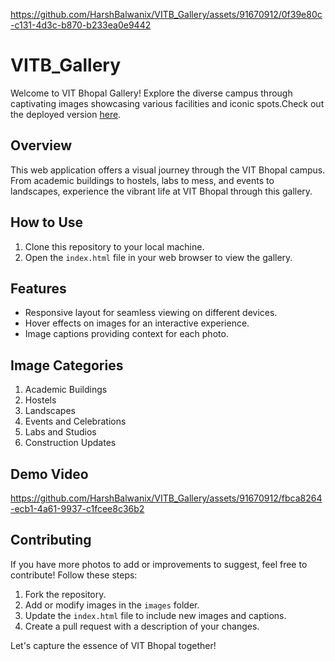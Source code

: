 
https://github.com/HarshBalwanix/VITB_Gallery/assets/91670912/0f39e80c-c131-4d3c-b870-b233ea0e9442
# VITB_Gallery

Welcome to VIT Bhopal Gallery! Explore the diverse campus through captivating images showcasing various facilities and iconic spots.Check out the deployed version [here](https://harshbalwanix.github.io/VITB_Gallery/).

## Overview

This web application offers a visual journey through the VIT Bhopal campus. From academic buildings to hostels, labs to mess, and events to landscapes, experience the vibrant life at VIT Bhopal through this gallery.

## How to Use

1. Clone this repository to your local machine.
2. Open the `index.html` file in your web browser to view the gallery.

## Features

- Responsive layout for seamless viewing on different devices.
- Hover effects on images for an interactive experience.
- Image captions providing context for each photo.

## Image Categories

1. Academic Buildings
2. Hostels
3. Landscapes
4. Events and Celebrations
5. Labs and Studios
6. Construction Updates

## Demo Video


https://github.com/HarshBalwanix/VITB_Gallery/assets/91670912/fbca8264-ecb1-4a61-9937-c1fcee8c36b2




## Contributing

If you have more photos to add or improvements to suggest, feel free to contribute! Follow these steps:

1. Fork the repository.
2. Add or modify images in the `images` folder.
3. Update the `index.html` file to include new images and captions.
4. Create a pull request with a description of your changes.

Let's capture the essence of VIT Bhopal together!



